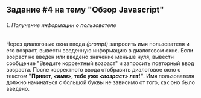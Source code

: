 ## Задание #4 на тему "Обзор Javascript"

###### 1. Получение информации о пользователе
Через диалоговые окна ввода _(prompt)_ запросить имя пользователя и его возраст, вывести введенную информацию в диалоговом окне.
Если возраст не введен или введено значение меньше нуля, вывести сообщение "Введите корректный возраст" и запросить повторный ввод возраста. 
После корректного ввода отобразить диалоговое окно с текстом **"Привет, _<имя>_, тебе уже _<возраст>_ лет!"**.
Имя пользователя должно начинаться с большой буквы не зависимо от того, как оно было введено.